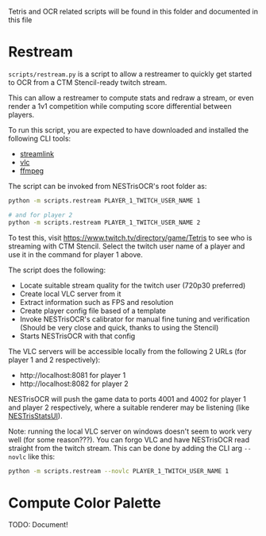 Tetris and OCR related scripts will be found in this folder and documented in this file

# Restream

`scripts/restream.py` is a script to allow a restreamer to quickly get started to OCR from a CTM Stencil-ready twitch stream.

This can allow a restreamer to compute stats and redraw a stream, or even render a 1v1 competition while computing score differential between players.

To run this script, you are expected to have downloaded and installed the following CLI tools:
* [streamlink](https://streamlink.github.io/install.html)
* [vlc](https://www.videolan.org/index.html)
* [ffmpeg](https://ffmpeg.org/download.html)


The script can be invoked from NESTrisOCR's root folder as:
```bash
python -m scripts.restream PLAYER_1_TWITCH_USER_NAME 1

# and for player 2
python -m scripts.restream PLAYER_1_TWITCH_USER_NAME 2
```

To test this, visit https://www.twitch.tv/directory/game/Tetris to see who is streaming with CTM Stencil. Select the twitch user name of a player and use it in the command for player 1 above.


The script does the following:

* Locate suitable stream quality for the twitch user (720p30 preferred)
* Create local VLC server from it
* Extract information such as FPS and resolution
* Create player config file based of a template
* Invoke NESTrisOCR's calibrator for manual fine tuning and verification (Should be very close and quick, thanks to using the Stencil)
* Starts NESTrisOCR with that config


The VLC servers will be accessible locally from the following 2 URLs (for player 1 and 2 respectively):

* http://localhost:8081 for player 1
* http://localhost:8082 for player 2


NESTrisOCR will push the game data to ports 4001 and 4002 for player 1 and player 2 respectively, where a suitable renderer may be listening (like [NESTrisStatsUI](https://github.com/timotheeg/NESTrisStatsUI)).


Note: running the local VLC server on windows doesn't seem to work very well (for some reason???). You can forgo VLC and have NESTrisOCR read straight from the twitch stream. This can be done by adding the CLI arg `--novlc` like this:

```bash
python -m scripts.restream --novlc PLAYER_1_TWITCH_USER_NAME 1
```



# Compute Color Palette

TODO: Document!